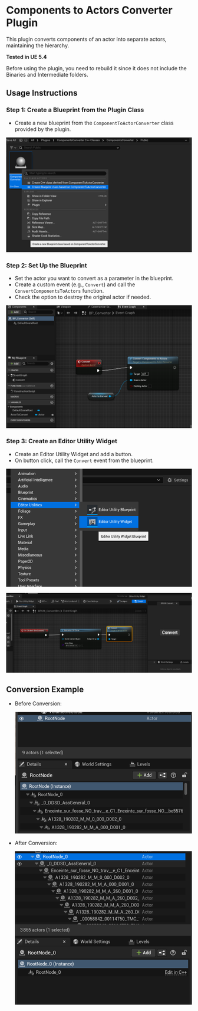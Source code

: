 # Components to Actors Converter Plugin

This plugin converts components of an actor into separate actors, maintaining the hierarchy.

**Tested in UE 5.4**

Before using the plugin, you need to rebuild it since it does not include the Binaries and Intermediate folders.


## Usage Instructions

### Step 1: Create a Blueprint from the Plugin Class

- Create a new blueprint from the `ComponentToActorConverter` class provided by the plugin.

![Create Blueprint](readme/createBP.png)

### Step 2: Set Up the Blueprint

- Set the actor you want to convert as a parameter in the blueprint.
- Create a custom event (e.g., `Convert`) and call the `ConvertComponentsToActors` function.
- Check the option to destroy the original actor if needed.

![Blueprint Setup](readme/customEvents.png)

### Step 3: Create an Editor Utility Widget

- Create an Editor Utility Widget and add a button.
- On button click, call the `Convert` event from the blueprint.

![Create Widget](readme/euw.png)

![Create Widget](readme/euw_bp.png)

## Conversion Example

- Before Conversion:

  ![Before Conversion](readme/before.png)

- After Conversion:

  ![After Conversion](readme/after.png)

